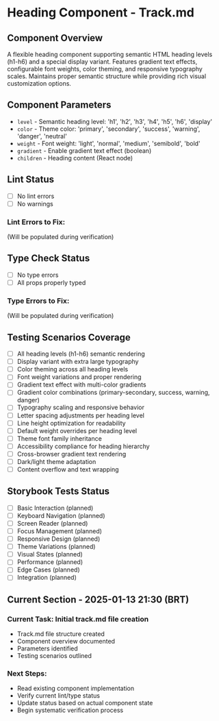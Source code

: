 # Heading Component - Track.md

## Component Overview

A flexible heading component supporting semantic HTML heading levels (h1-h6) and a special display variant. Features gradient text effects, configurable font weights, color theming, and responsive typography scales. Maintains proper semantic structure while providing rich visual customization options.

## Component Parameters

- `level` - Semantic heading level: 'h1', 'h2', 'h3', 'h4', 'h5', 'h6', 'display'
- `color` - Theme color: 'primary', 'secondary', 'success', 'warning', 'danger', 'neutral'
- `weight` - Font weight: 'light', 'normal', 'medium', 'semibold', 'bold'
- `gradient` - Enable gradient text effect (boolean)
- `children` - Heading content (React node)

## Lint Status

- [ ] No lint errors
- [ ] No warnings

### Lint Errors to Fix:

(Will be populated during verification)

## Type Check Status

- [ ] No type errors
- [ ] All props properly typed

### Type Errors to Fix:

(Will be populated during verification)

## Testing Scenarios Coverage

- [ ] All heading levels (h1-h6) semantic rendering
- [ ] Display variant with extra large typography
- [ ] Color theming across all heading levels
- [ ] Font weight variations and proper rendering
- [ ] Gradient text effect with multi-color gradients
- [ ] Gradient color combinations (primary-secondary, success, warning, danger)
- [ ] Typography scaling and responsive behavior
- [ ] Letter spacing adjustments per heading level
- [ ] Line height optimization for readability
- [ ] Default weight overrides per heading level
- [ ] Theme font family inheritance
- [ ] Accessibility compliance for heading hierarchy
- [ ] Cross-browser gradient text rendering
- [ ] Dark/light theme adaptation
- [ ] Content overflow and text wrapping

## Storybook Tests Status

- [ ] Basic Interaction (planned)
- [ ] Keyboard Navigation (planned)
- [ ] Screen Reader (planned)
- [ ] Focus Management (planned)
- [ ] Responsive Design (planned)
- [ ] Theme Variations (planned)
- [ ] Visual States (planned)
- [ ] Performance (planned)
- [ ] Edge Cases (planned)
- [ ] Integration (planned)

## Current Section - 2025-01-13 21:30 (BRT)

### Current Task: Initial track.md file creation

- Track.md file structure created
- Component overview documented
- Parameters identified
- Testing scenarios outlined

### Next Steps:

- Read existing component implementation
- Verify current lint/type status
- Update status based on actual component state
- Begin systematic verification process
